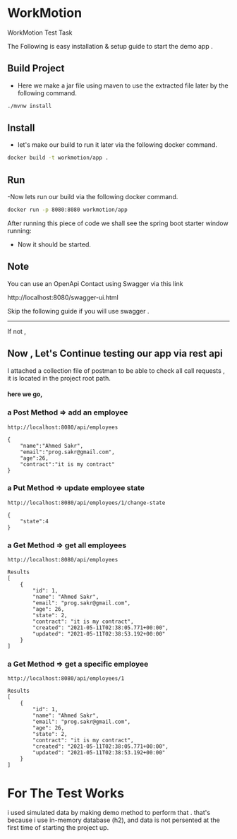 # WorkMotion
WorkMotion Test Task

The Following is easy installation & setup guide to start the demo app .

## Build Project
- Here we make a jar file using maven to use the extracted file later by the following command.
``` bash
./mvnw install
```

## Install

- let's make our build to run it later via the following docker command.

``` bash
docker build -t workmotion/app .
```

## Run

-Now lets run our build via the following docker command.
```bash
docker run -p 8080:8080 workmotion/app
```
After running this piece of code we shall see the spring boot starter window running:

- Now it should be started.


## Note 
You can use an OpenApi Contact using Swagger via this link

http://localhost:8080/swagger-ui.html

Skip the following guide if you will use swagger .

-------------- 

If not ,

## Now , Let's Continue testing our app via rest api

I attached a collection file of postman to be able to check all call requests , it is located in the project root path.
#### here we go,


### a Post Method => add an employee
```
http://localhost:8080/api/employees
```
```
{
    "name":"Ahmed Sakr",
    "email":"prog.sakr@gmail.com",
    "age":26,
    "contract":"it is my contract"
}
```

### a Put Method => update employee state
```
http://localhost:8080/api/employees/1/change-state
```
```
{
    "state":4
}
```

### a Get Method => get all employees
```
http://localhost:8080/api/employees
```
```
Results
[
    {
        "id": 1,
        "name": "Ahmed Sakr",
        "email": "prog.sakr@gmail.com",
        "age": 26,
        "state": 2,
        "contract": "it is my contract",
        "created": "2021-05-11T02:38:05.771+00:00",
        "updated": "2021-05-11T02:38:53.192+00:00"
    }
]
```

### a Get Method => get a specific employee
```
http://localhost:8080/api/employees/1
```
```
Results
[
    {
        "id": 1,
        "name": "Ahmed Sakr",
        "email": "prog.sakr@gmail.com",
        "age": 26,
        "state": 2,
        "contract": "it is my contract",
        "created": "2021-05-11T02:38:05.771+00:00",
        "updated": "2021-05-11T02:38:53.192+00:00"
    }
]
```
# For The Test Works

i used simulated data by making demo method to perform that . that's because i use in-memory database (h2),
and data is not persented at the first time of starting the project up.


